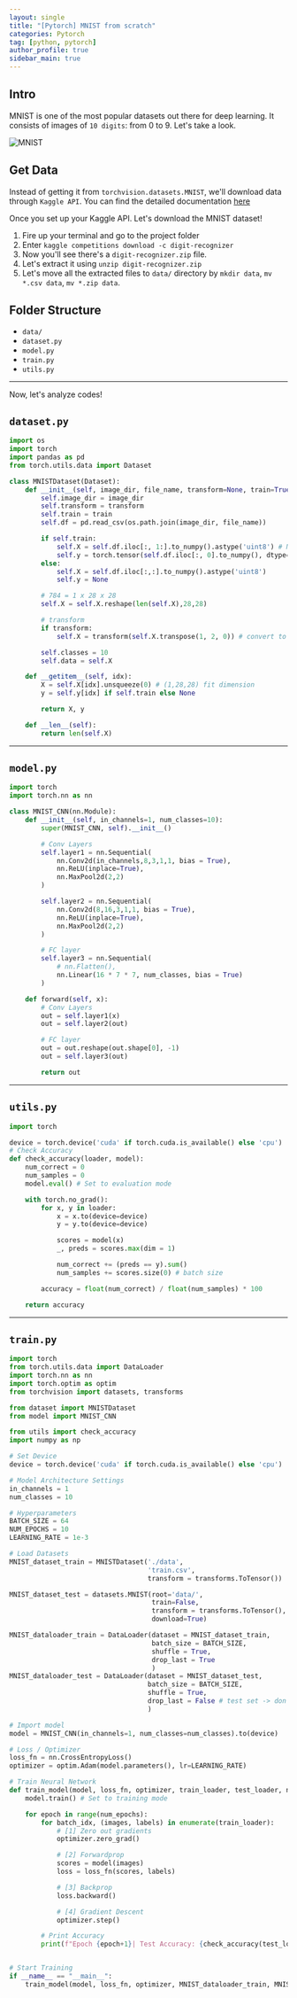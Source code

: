 ```yaml
---
layout: single
title: "[Pytorch] MNIST from scratch"
categories: Pytorch
tag: [python, pytorch]
author_profile: true
sidebar_main: true
---
```


## Intro

MNIST is one of the most popular datasets out there for deep learning. It consists of images of `10 digits`: from 0 to 9. Let's take a look.

![MNIST](../../assets/images/MNIST/mnist.png)

## Get Data

Instead of getting it from `torchvision.datasets.MNIST`, we'll download data through `Kaggle API`. You can find the detailed documentation [here](https://github.com/Kaggle/kaggle-api)

Once you set up your Kaggle API. Let's download the MNIST dataset!

1. Fire up your terminal and go to the project folder
2. Enter `kaggle competitions download -c digit-recognizer`
3. Now you'll see there's a `digit-recognizer.zip` file.
4. Let's extract it using `unzip digit-recognizer.zip`
5. Let's move all the extracted files to `data/` directory by `mkdir data`, `mv *.csv data`, `mv *.zip data`.

## Folder Structure

- `data/`
- `dataset.py`
- `model.py`
- `train.py`
- `utils.py`

---

Now, let's analyze codes!

## `dataset.py`

```python
import os
import torch
import pandas as pd
from torch.utils.data import Dataset

class MNISTDataset(Dataset):
    def __init__(self, image_dir, file_name, transform=None, train=True):
        self.image_dir = image_dir
        self.transform = transform
        self.train = train
        self.df = pd.read_csv(os.path.join(image_dir, file_name))

        if self.train:
            self.X = self.df.iloc[:, 1:].to_numpy().astype('uint8') # Need to convert to uint8 dtype for transforms.ToTensor()
            self.y = torch.tensor(self.df.iloc[:, 0].to_numpy(), dtype=torch.long)
        else:
            self.X = self.df.iloc[:,:].to_numpy().astype('uint8')
            self.y = None

        # 784 = 1 x 28 x 28
        self.X = self.X.reshape(len(self.X),28,28)

        # transform
        if transform:
            self.X = transform(self.X.transpose(1, 2, 0)) # convert to (H,W,C)

        self.classes = 10
        self.data = self.X

    def __getitem__(self, idx):
        X = self.X[idx].unsqueeze(0) # (1,28,28) fit dimension
        y = self.y[idx] if self.train else None

        return X, y

    def __len__(self):
        return len(self.X)

```

---

## `model.py`

```python
import torch
import torch.nn as nn

class MNIST_CNN(nn.Module):
    def __init__(self, in_channels=1, num_classes=10):
        super(MNIST_CNN, self).__init__()

        # Conv Layers
        self.layer1 = nn.Sequential(
            nn.Conv2d(in_channels,8,3,1,1, bias = True),
            nn.ReLU(inplace=True),
            nn.MaxPool2d(2,2)
        )

        self.layer2 = nn.Sequential(
            nn.Conv2d(8,16,3,1,1, bias = True),
            nn.ReLU(inplace=True),
            nn.MaxPool2d(2,2)
        )

        # FC layer
        self.layer3 = nn.Sequential(
            # nn.Flatten(),
            nn.Linear(16 * 7 * 7, num_classes, bias = True)
        )

    def forward(self, x):
        # Conv Layers
        out = self.layer1(x)
        out = self.layer2(out)

        # FC layer
        out = out.reshape(out.shape[0], -1)
        out = self.layer3(out)

        return out


```

---

## `utils.py`

```python
import torch

device = torch.device('cuda' if torch.cuda.is_available() else 'cpu')
# Check Accuracy
def check_accuracy(loader, model):
    num_correct = 0
    num_samples = 0
    model.eval() # Set to evaluation mode

    with torch.no_grad():
        for x, y in loader:
            x = x.to(device=device)
            y = y.to(device=device)

            scores = model(x)
            _, preds = scores.max(dim = 1)

            num_correct += (preds == y).sum()
            num_samples += scores.size(0) # batch size

        accuracy = float(num_correct) / float(num_samples) * 100

    return accuracy
```

---

## `train.py`

```python
import torch
from torch.utils.data import DataLoader
import torch.nn as nn
import torch.optim as optim
from torchvision import datasets, transforms

from dataset import MNISTDataset
from model import MNIST_CNN

from utils import check_accuracy
import numpy as np

# Set Device
device = torch.device('cuda' if torch.cuda.is_available() else 'cpu')

# Model Architecture Settings
in_channels = 1
num_classes = 10

# Hyperparameters
BATCH_SIZE = 64
NUM_EPOCHS = 10
LEARNING_RATE = 1e-3

# Load Datasets
MNIST_dataset_train = MNISTDataset('./data',
                                   'train.csv',
                                   transform = transforms.ToTensor())

MNIST_dataset_test = datasets.MNIST(root='data/',
                                    train=False,
                                    transform = transforms.ToTensor(),
                                    download=True)

MNIST_dataloader_train = DataLoader(dataset = MNIST_dataset_train,
                                    batch_size = BATCH_SIZE,
                                    shuffle = True,
                                    drop_last = True
                                    )
MNIST_dataloader_test = DataLoader(dataset = MNIST_dataset_test,
                                   batch_size = BATCH_SIZE,
                                   shuffle = True,
                                   drop_last = False # test set -> don't need to
                                   )

# Import model
model = MNIST_CNN(in_channels=1, num_classes=num_classes).to(device)

# Loss / Optimizer
loss_fn = nn.CrossEntropyLoss()
optimizer = optim.Adam(model.parameters(), lr=LEARNING_RATE)

# Train Neural Network
def train_model(model, loss_fn, optimizer, train_loader, test_loader, num_epochs=NUM_EPOCHS, print_every_epoch = 1):
    model.train() # Set to training mode

    for epoch in range(num_epochs):
        for batch_idx, (images, labels) in enumerate(train_loader):
            # [1] Zero out gradients
            optimizer.zero_grad()

            # [2] Forwardprop
            scores = model(images)
            loss = loss_fn(scores, labels)

            # [3] Backprop
            loss.backward()

            # [4] Gradient Descent
            optimizer.step()

        # Print Accuracy
        print(f"Epoch {epoch+1}| Test Accuracy: {check_accuracy(test_loader,model):.3f}% | Train Accuracy: {check_accuracy(train_loader, model):.3f}%")


# Start Training
if __name__ == "__main__":
    train_model(model, loss_fn, optimizer, MNIST_dataloader_train, MNIST_dataloader_test)
```
